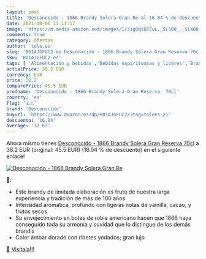```yaml
---
layout: post
title: 'Desconocido - 1866 Brandy Solera Gran Re al 16.04 % de descuento'
date: 2021-10-06 11:11:17
image: 'https://m.media-amazon.com/images/I/31gONiQTZuL._SL500_._SL400_.jpg'
comments: true
category: ofertas
author: 'tole.es'
slug: 'B01AJGFUC2-es Desconocido - 1866 Brandy Solera Gran Reserva 70cl'
sku: 'B01AJGFUC2-es'
tags: [ 'Alimentación y bebidas','Bebidas espirituosas y licores','Brandis y aguardientes','Cervezas, vinos y licores','brandy','desconocido', ]
actualPrice: 38.2 EUR
currency: EUR
price: 38.2
comparePrice: 45.5 EUR
prodname: 'Desconocido - 1866 Brandy Solera Gran Reserva  70cl'
country: 'es'
flag: '🇪🇸'
brand: 'Desconocido'
buyurl: 'https://www.amazon.es/dp/B01AJGFUC2/?tag=tolees-21'
descuento: '16.04'
average: '37.63'
---
```


Ahora mismo tienes [Desconocido - 1866 Brandy Solera Gran Reserva  70cl](https://www.amazon.es/dp/B01AJGFUC2/?tag=tolees-21) a 38.2 EUR (original: 45.5 EUR) (16.04 %  de descuento) en el siguiente enlace!

[![Desconocido - 1866 Brandy Solera Gran Re](https://m.media-amazon.com/images/I/31gONiQTZuL._SL500_._SL400_.jpg)](https://www.amazon.es/dp/B01AJGFUC2/?tag=tolees-21)

🔎:

- Este brandy de limitada elaboración es fruto de nuestra larga experiencia y tradición de más de 100 años
- Intensidad aromática, profundo con ligeras notas de vainilla, cacao, y frutos secos
- Su envejecimiento en botas de roble americano hacen que 1866 haya conseguido toda su armonia y suvidad que lo distingue de los demás brandis
- Color ámbar dorado con ribetes yodados; gran lujo

[🛒 Visítala!!!](https://www.amazon.es/dp/B01AJGFUC2/?tag=tolees-21)
